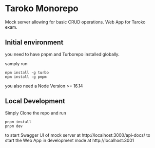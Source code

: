 # Taroko Monorepo

Mock server allowing for basic CRUD operations.
Web App for Taroko exam.

## Initial environment

you need to have pnpm and Turborepo installed globally.

samply run
```
npm install -g turbo
npm install -g pnpm
```

you also need a Node Version >= 16.14

## Local Development
Simply Clone the repo and run

```
pnpm install
pnpm dev
```

to start Swagger UI of mock server at http://localhost:3000/api-docs/
to start the Web App in development mode at http://localhost:3001
